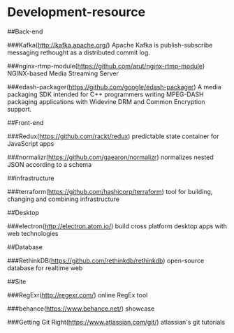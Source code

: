 # Development-resource

##Back-end

###Kafka(http://kafka.apache.org/)
Apache Kafka is publish-subscribe messaging rethought as a distributed commit log.

###nginx-rtmp-module(https://github.com/arut/nginx-rtmp-module)
NGINX-based Media Streaming Server

###edash-packager(https://github.com/google/edash-packager)
A media packaging SDK intended for C++ programmers writing MPEG-DASH packaging applications with Widevine DRM and Common Encryption support.

##Front-end

###Redux(https://github.com/rackt/redux)
predictable state container for JavaScript apps

###normalizr(https://github.com/gaearon/normalizr)
normalizes nested JSON according to a schema

##infrastructure

###terraform(https://github.com/hashicorp/terraform)
tool for building, changing and combining infrastructure

##Desktop

###electron(http://electron.atom.io/)
build cross platform desktop apps with web technologies

##Database

###RethinkDB(https://github.com/rethinkdb/rethinkdb)
open-source database for realtime web

##Site

###RegExr(http://regexr.com/)
online RegEx tool

###behance(https://www.behance.net/)
showcase

###Getting Git Right(https://www.atlassian.com/git/)
atlassian's git tutorials
